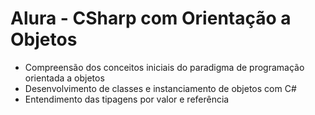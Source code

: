 # Alura - CSharp com Orientação a Objetos

- Compreensão dos conceitos iniciais do paradigma de programação orientada a objetos
- Desenvolvimento de classes e instanciamento de objetos com C#
- Entendimento das tipagens por valor e referência
